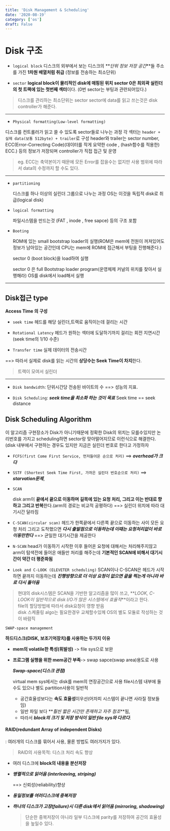 ```yaml
---
title: 'Disk Management & Scheduling'
date: '2020-08-19'
category: ['os']
draft: False
---
```


# Disk 구조

-   `logical block`
    디스크의 외부에서 보는 디스크의 **_단위 정보 저장 공간_**들 주소를 가진 **1차원 배열처럼 취급** (정보를 전송하는 최소단위)

*   `sector`
    **logical block이 물리적인 disk에 매핑된 위치**
    **sector 0은 최외곽 실린더의 첫 트랙에 있는 첫번째 섹터**이다.
    (0번 sector는 부팅과 관련되어있다.)

> 디스크를 관리하는 최소단위는 sector
> sector에 data를 읽고 쓰는것은 disk controller가 해준다.

---

-   `Physical formatting(Low-level formatting)`

디스크를 컨트롤러가 읽고 쓸 수 있도록 sector들로 나누는 과정
각 섹터는 `header + 실제 data(보통 512byte) + trailer`로 구성
header와 trailer는 sector number, ECC(Error-Correcting Code)(데이터를 작게 요약한 code , (hash함수를 적용한) ECC.) 등의 정보가 저장되며 controller가 직접 접근 및 운영

> eg. ECC는 축약본이기 때문에 모든 Error를 잡을수는 없지만 사용 범위에 따라서 data의 수정까지 할 수도 있다.

---

-   `partitioning`

    디스크를 하나 이상의 실린더 그룹으로 나누는 과정 OS는 이것을 독립적 disk로 취급(logical disk)

*   `logical formatting`

    파일시스템을 만드는것 (FAT , inode , free sapce) 등의 구조 포함

*   `Booting`

    ROM에 있는 small bootstrap loader의 실행(ROM은 mem에 전원이 꺼져있어도 정보가 남아있는 공간인데 CPU는 mem에 ROM에 접근해서 부팅을 진행해준다.)

    sector 0 (boot block)을 load하여 실행

    sector 0 은 full Bootstrap loader program(운영체제 커널의 위치를 찾아서 실행해라) OS를 disk에서 load해서 실행

---

## Disk접근 type

**Access Time 의 구성**

-   `seek time`
    헤드를 해당 실린더,트랙로 움직이는데 걸리는 시간

-   `Rotational Latency`
    헤드가 원하는 섹터에 도달하기까지 걸리는 회전 지연시간 (seek time의 1/10 수준)

-   `Transfer time`
    실제 데이터의 전송시간

==> 따라서 실제로 disk를 읽는 시간의 **상당수는 Seek Time이 차지**한다.

> 트랙이 모여서 실린더

---

-   `Disk bandwidth`:
    단위시간당 전송된 바이트의 수 ==> 성능의 지표.

*   `Disk Scheduling`:
    **_seek time을 최소화 하는 것이 목표_** Seek time == seek distance

## Disk Scheduling Algorithm

이 알고리즘 구현장소가 Disk가 아니기때문에
정확한 Disk의 위치는 모를수있지만 논리번호를 가지고 scheduling하면 sector랑 맞아떨어지므로 이런식으로 해결한다.
(disk 내부에서 구현하는 경우도 있지만 지금은 실린더 번호로 한다고 가정하자

-   `FCFS(first Come First Service, 먼저들어온 순으로 처리)`
    ==> **_overhead가 크다_**

-   `SSTF (Shortest Seek Time First, 가까은 실린더 번호순으로 처리)`
    ==> **_starvation문제_**,

-   `SCAN`

    disk arm이 **끝에서 끝으로 이동하며 길목에 있는 요청 처리,
    그리고 이는 반대로 향하고 그리고 반복**한다.(arm의 경로는 비교적 공평하다)
    ==> 실린더 위치에 따라 대기시간 달라짐

-   `C-SCAN(circular scan)`
    헤드가 한쪽끝에서 다른쪽 끝으로 이동하는 사이 모든 요청 처리
    그리고 도착했으면 **_다시 출발점으로 이동하는데 이때는 요청처리없이 바로 이동만한다_**
    ==> 균일한 대기시간을 제공한다

-   `N-SCAN`
    head가 이동하기 시작한 이후 들어온 요청에 대해서는 처리해주지않고 arm이 탐색전에 들어온 애들만 처리를 해주는데 **기본적인 SCAN에 비해서 대기시간이 약간 더 평준화됨**

-   `Look and C-LOOK (ELEVETER scheduling)`
    SCAN이나 C-SCAN은 헤드가 시작하면 끝까지 이동하는데
    **_진행방향으로 더 이상 요청이 없으면 끝을 찍는게 아니라 바로 다시 돌아옴_**

> 현대의 disk시스템은 SCAN을 기반한 알고리즘을 많이 쓰고, **_LOOK, C-LOOK이 일반적으로 disk I/O가 많은 시스템에서 효율적_**이라고 한다.  
> file의 할당방법에 따라서 disk요청이 영향 받음  
> disk 스케줄링 algo는 필요한경우 교체할수있께 OS의 별도 모듈로 작성하는 것이 바람직

`SWAP-space management`

**하드디스크(DISK, 보조기억장치)를 사용하는 두가지 이유**

-   **mem의 volatile한 특성(휘발성)** -> file sys으로 보완
-   **프로그램 실행을 위한 mem공간 부족**-> swap sapce(swap area)용도로 사용

    **_Swap-space(디스크 관점)_**

    virtual mem sys에서는 disk를 mem의 연장공간으로 사용
    file시스템 내부에 둘수도 있으나 별도 partition사용이 일반적

    -   공간효율성보다는 **속도 효율성**이우선(어차피 시스템이 끝나면 사라질 정보들임)
    -   일반 파일 보다 **_훨씬 짧은 시간만 존재하고 자주 참조_**됨,
    -   따라서 **_block의 크기 및 저장 방식이 일반 file sys와 다르다_**.

#### RAID(redundant Array of independent Disks)

: 여러개의 디스크를 묶어서 사용, 물론 방법도 여러가지가 있다.

> RAID의 사용목적: 디스크 처리 속도 향상

-   여러 디스크에 **block의 내용을 분산저장**
-   **_병렬적으로 읽어옴 (interleaving, striping)_**

    ==> 신뢰성(reliability)향상

-   **_동일정보를 여러디스크에 중복저장_**
-   **_하나의 디스크가 고장(failure)시 다른 disk에서 읽어옴
    (mirroring, shadowing)_**

    > 단순한 중복저장이 아니라 일부 디스크에 parity를 저장하여 공간의 효율성을 높일수 있다.
